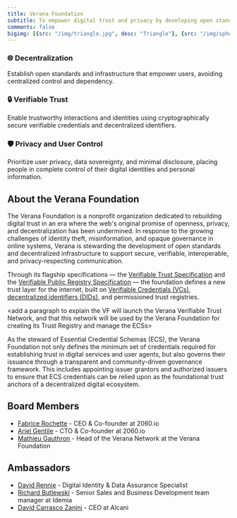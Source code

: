 ```yaml
---
title: Verana Foundation
subtitle: To empower digital trust and privacy by developing open standards, decentralized infrastructure, and transparent governance frameworks that enable secure, verifiable, and user-controlled interactions across the digital world
comments: false
bigimg: [{src: "/img/triangle.jpg", desc: "Triangle"}, {src: "/img/sphere.jpg", desc: "Sphere"}, {src: "/img/hexagon.jpg", desc: "Hexagon"}]
---
```



### 🌐 Decentralization

Establish open standards and infrastructure that empower users, avoiding centralized control and dependency.

### 🔒 Verifiable Trust

Enable trustworthy interactions and identities using cryptographically secure verifiable credentials and decentralized identifiers.

### 🛡️ Privacy and User Control

Prioritize user privacy, data sovereignty, and minimal disclosure, placing people in complete control of their digital identities and personal information.

## About the Verana Foundation

The Verana Foundation is a nonprofit organization dedicated to rebuilding digital trust in an era where the web's original promise of openness, privacy, and decentralization has been undermined. In response to the growing challenges of identity theft, misinformation, and opaque governance in online systems, Verana is stewarding the development of open standards and decentralized infrastructure to support secure, verifiable, interoperable, and privacy-respecting communication.

Through its flagship specifications — the [Verifiable Trust Specification](https://verana-labs.github.io/verifiable-trust-spec/) and the [Verifiable Public Registry Specification](https://verana-labs.github.io/verifiable-trust-vpr-spec/) — the foundation defines a new trust layer for the internet, built on [Verifiable Credentials (VCs)](https://en.wikipedia.org/wiki/Verifiable_credentials), [decentralized identifiers (DIDs)](https://www.w3.org/TR/did-1.0/), and permissioned trust registries.

<add a paragraph to explain the VF will launch the Verana Verifiable Trust Network, and that this network will be used by the Verana Foundation for creating its Trust Registry and manage the ECSs>

As the steward of Essential Credential Schemas (ECS), the Verana Foundation not only defines the minimum set of credentials required for establishing trust in digital services and user agents, but also governs their issuance through a transparent and community-driven governance framework. This includes appointing issuer grantors and authorized issuers to ensure that ECS credentials can be relied upon as the foundational trust anchors of a decentralized digital ecosystem.

## Board Members

- [Fabrice Rochette](https://www.linkedin.com/in/fabricerochette/) - CEO & Co-founder at 2060.io
- [Ariel Gentile](https://www.linkedin.com/in/aogentile/) - CTO & Co-founder at 2060.io
- [Mathieu Gauthron](https://www.linkedin.com/in/mathieugauthron/) - Head of the Verana Network at the Verana Foundation

## Ambassadors

- [David Rennie](https://www.linkedin.com/in/david-rennie-b736541/) - Digital Identity & Data Assurance Specialist
- [Richard Butlewski](https://www.linkedin.com/in/richard-butlewski-699204/) - Senior Sales and Business Development team manager at Idemia
- [David Carrasco Zanini](https://www.linkedin.com/in/david-carrasco-zanini-p-7719389b/) - CEO at Alcani
